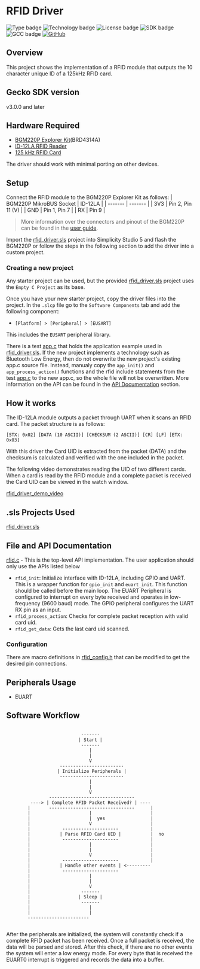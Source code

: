 # RFID Driver
![Type badge](https://img.shields.io/badge/Type-Hardware%20Driver-green)
![Technology badge](https://img.shields.io/badge/Technology-Platform-green)
![License badge](https://img.shields.io/badge/License-zlib-green)
![SDK badge](https://img.shields.io/badge/SDK-v3.1.2-green)
![GCC badge](https://img.shields.io/endpoint?url=https://raw.githubusercontent.com/SiliconLabs/application_examples_ci/master/hardware_drivers/rfid_id12la_gcc.json)
[![GitHub](https://img.shields.io/badge/Sparkfun-RFID%20Reader-green)](https://www.sparkfun.com/products/11827)

## Overview
This project shows the implementation of a RFID module that outputs the 10 character unique ID of a 125kHz RFID card.

## Gecko SDK version
v3.0.0 and later

## Hardware Required
- [BGM220P Explorer Kit](https://www.silabs.com/development-tools/wireless/bluetooth/bgm220-explorer-kit)(BRD4314A)
- [ID-12LA RFID Reader](https://www.sparkfun.com/products/11827)
- [125 kHz RFID Card](https://www.sparkfun.com/products/14325)

The driver should work with minimal porting on other devices.

## Setup
Connect the RFID module to the BGM220P Explorer Kit as follows:
| BGM220P MikroBUS Socket | ID-12LA |
| ------- | ------- |
| 3V3 | Pin 2, Pin 11 (V) |
| GND | Pin 1, Pin 7 |
| RX | Pin 9 | 

> More information over the connectors and pinout of the BGM220P can be found in the [user guide](https://www.silabs.com/documents/public/user-guides/ug465-brd4314a.pdf).

Import the [rfid_driver.sls](SimplicityStudio/rfid_driver.sls) project into Simplicity Studio 5 and flash the BGM220P or follow the steps in the following section to add the driver into a custom project.

### Creating a new project
Any starter project can be used, but the provided [rfid_driver.sls](SimplicityStudio/rfid_driver.sls) project uses the `Empty C Project` as its base.

Once you have your new starter project, copy the driver files into the project. In the `.slcp` file go to the `Software Components` tab and add the following component:
- `[Platform] > [Peripheral] > [EUSART]`
  
This includes the `EUSART` peripheral library.

There is a test [app.c](test/app.c) that holds the application example used in [rfid_driver.sls](SimplicityStudio/rfid_driver.sls). If the new project implements a technology such as Bluetooth Low Energy, then do not overwrite the new project's existing app.c source file. Instead, manualy copy the `app_init()` and `app_process_action()` functions and the rfid include statements from the test [app.c](test/app.c) to the new app.c, so the whole file will not be overwritten. More information on the API can be found in the [API Documentation](#file-and-api-documentation) section.

## How it works
The ID-12LA module outputs a packet through UART when it scans an RFID card. The packet structure is as follows: 
```
[STX: 0x02] [DATA (10 ASCII)] [CHECKSUM (2 ASCII)] [CR] [LF] [ETX: 0x03]
```
With this driver the Card UID is extracted from the packet (DATA) and the checksum is calculated and verified with the one included in the packet.

The following video demonstrates reading the UID of two different cards. When a card is read by the RFID module and a complete packet is received the Card UID can be viewed in the watch window.

[rfid_driver_demo_video](https://www.dropbox.com/s/261xonv08veajr0/rfid_driver_demo_v2.mp4?dl=0)

## .sls Projects Used
[rfid_driver.sls](SimplicityStudio/rfid_driver.sls)

## File and API Documentation
[rfid.c](src/rfid.c) - This is the top-level API implementation. The user application should only use the APIs listed below
- `rfid_init`: Initialize interface with ID-12LA, including GPIO and UART. This is a wrapper function for `gpio_init` and `euart_init`. This function should be called before the main loop. The EUART Peripheral is configured to interrupt on every byte received and operates in low-frequency (9600 baud) mode. The GPIO peripheral configures the UART RX pin as an input.
- `rfid_process_action`: Checks for complete packet reception with valid card uid.
- `rfid_get_data`: Gets the last card uid scanned.

### Configuration
There are macro definitions in [rfid_config.h](inc/rfid_config.h) that can be modified to get the desired pin connections.

## Peripherals Usage
- EUART

## Software Workflow
```

                            -------
                           | Start |
                            -------
                               |
                               |
                               V
                    ------------------------
                   | Initialize Peripherals |
                    ------------------------
                               |
                               |
                               V
                --------------------------------
         ----> | Complete RFID Packet Received? | ----
        |       --------------------------------      |
        |                      |                      |
        |                      |  yes                 |
        |                      V                      |
        |            ---------------------            |
        |           | Parse RFID Card UID |           |  no
        |            ---------------------            |
        |                      |                      |
        |                      |                      |
        |                      V                      |
        |            ---------------------            |
        |           | Handle other events | <---------
        |            ---------------------
        |                      |
        |                      |
        |                      V
        |                   -------
        |                  | Sleep |
        |                   -------
        |                      |
        |                      |
        -----------------------
    
```

After the peripherals are initialized, the system will constantly check if a complete RFID packet has been received. Once a full packet is received, the data will be parsed and stored. After this check, if there are no other events the system will enter a low energy mode. For every byte that is received the EUART0 interrupt is triggered and records the data into a buffer.
